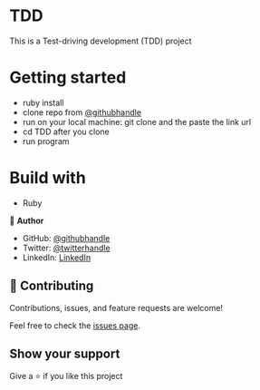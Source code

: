 # TDD

This is a Test-driving development (TDD) project

# Getting started

- ruby install
- clone repo from [@githubhandle](https://github.com/SirriRyisa)
- run on your local machine: git clone and the paste the link url
- cd TDD after you clone
- run program

# Build with 
 - Ruby

👤 **Author**
- GitHub: [@githubhandle](https://github.com/SirriRyisa)
- Twitter: [@twitterhandle](https://twitter.com/N_Ryisa)
- LinkedIn: [LinkedIn](https://www.linkedin.com/in/ryisa-sirri-ngwa-a30013202)

## 🤝 Contributing

Contributions, issues, and feature requests are welcome!

Feel free to check the [issues page]().

## Show your support

 Give a ⭐️ if you like this project